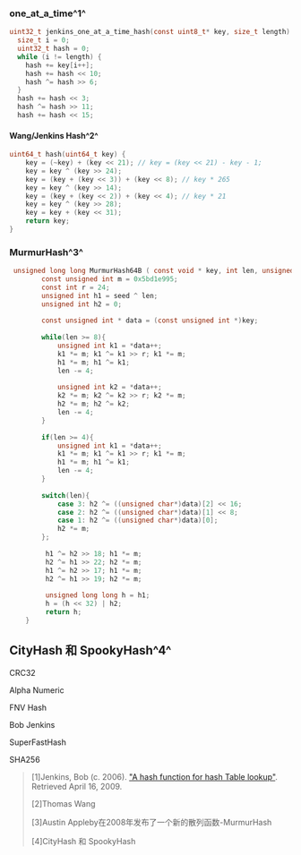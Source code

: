 ###   one_at_a_time^1^

```c
uint32_t jenkins_one_at_a_time_hash(const uint8_t* key, size_t length) {
  size_t i = 0;
  uint32_t hash = 0;
  while (i != length) {
    hash += key[i++];
    hash += hash << 10;
    hash ^= hash >> 6;
  }
  hash += hash << 3;
  hash ^= hash >> 11;
  hash += hash << 15;
```

####  Wang/Jenkins Hash^2^

```c
uint64_t hash(uint64_t key) {
    key = (~key) + (key << 21); // key = (key << 21) - key - 1;
    key = key ^ (key >> 24);
    key = (key + (key << 3)) + (key << 8); // key * 265
    key = key ^ (key >> 14);
    key = (key + (key << 2)) + (key << 4); // key * 21
    key = key ^ (key >> 28);
    key = key + (key << 31);
    return key;
}
```

### MurmurHash^3^

```c
 unsigned long long MurmurHash64B ( const void * key, int len, unsigned int seed ){
        const unsigned int m = 0x5bd1e995;
        const int r = 24;
        unsigned int h1 = seed ^ len;
        unsigned int h2 = 0;
 
        const unsigned int * data = (const unsigned int *)key;
 
        while(len >= 8){
            unsigned int k1 = *data++;
            k1 *= m; k1 ^= k1 >> r; k1 *= m;
            h1 *= m; h1 ^= k1;
            len -= 4;
 
            unsigned int k2 = *data++;
            k2 *= m; k2 ^= k2 >> r; k2 *= m;
            h2 *= m; h2 ^= k2;
            len -= 4;
        }
 
        if(len >= 4){
            unsigned int k1 = *data++;
            k1 *= m; k1 ^= k1 >> r; k1 *= m;
            h1 *= m; h1 ^= k1;
            len -= 4;
        }
 
        switch(len){
            case 3: h2 ^= ((unsigned char*)data)[2] << 16;
            case 2: h2 ^= ((unsigned char*)data)[1] << 8;
            case 1: h2 ^= ((unsigned char*)data)[0];
            h2 *= m;
        };
 
         h1 ^= h2 >> 18; h1 *= m;
         h2 ^= h1 >> 22; h2 *= m;
         h1 ^= h2 >> 17; h1 *= m;
         h2 ^= h1 >> 19; h2 *= m;
 
         unsigned long long h = h1;
         h = (h << 32) | h2; 
         return h;
    }
```

## CityHash 和 SpookyHash^4^



 CRC32 

 Alpha Numeric 

 FNV Hash 

Bob Jenkins

 SuperFastHash 

SHA256

> [1]Jenkins, Bob (c. 2006). ["A hash function for hash Table lookup"](http://www.burtleburtle.net/bob/hash/doobs.html). Retrieved April 16, 2009. 
>
> [2]Thomas Wang 
>
> [3]Austin Appleby在2008年发布了一个新的散列函数-MurmurHash 
>
> [4]CityHash 和 SpookyHash





